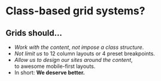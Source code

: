 # Class-based grid systems?
## Grids should&hellip;


<ul class="list-big">
  <li><em class="green">Work with the content</em>, <em class="red">not impose a class structure</em>.</li>
  <li><em class="red">Not limit us</em> to 12 column layouts or 4 preset breakpoints.</li>
  <li><em class="green">Allow us to design our sites around the content</em>, <br /> to awesome mobile-first layouts.</li>
  <li>In short: <strong>We deserve better.</strong></li>
</ul>
